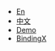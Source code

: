 - [En](/)
- [中文](/cn/)
- <a href="//alibaba.github.io/weex-ui/docs/demo.html" target="_self">Demo</a>
- <a href="//alibaba.github.io/bindingx/" target="_blank">BindingX</a>


  
